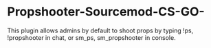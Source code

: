# Propshooter-Sourcemod-CS-GO-
This plugin allows admins by default to shoot props by typing !ps, !propshooter in chat, or sm_ps, sm_propshooter in console.
